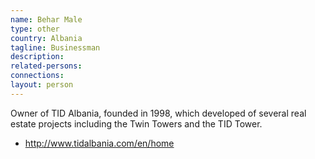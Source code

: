 ```yaml
---
name: Behar Male
type: other
country: Albania
tagline: Businessman
description:
related-persons:
connections:
layout: person
---
```

Owner of TID Albania, founded in 1998, which developed of several real estate projects including the Twin Towers and the TID Tower. 

* <http://www.tidalbania.com/en/home>
